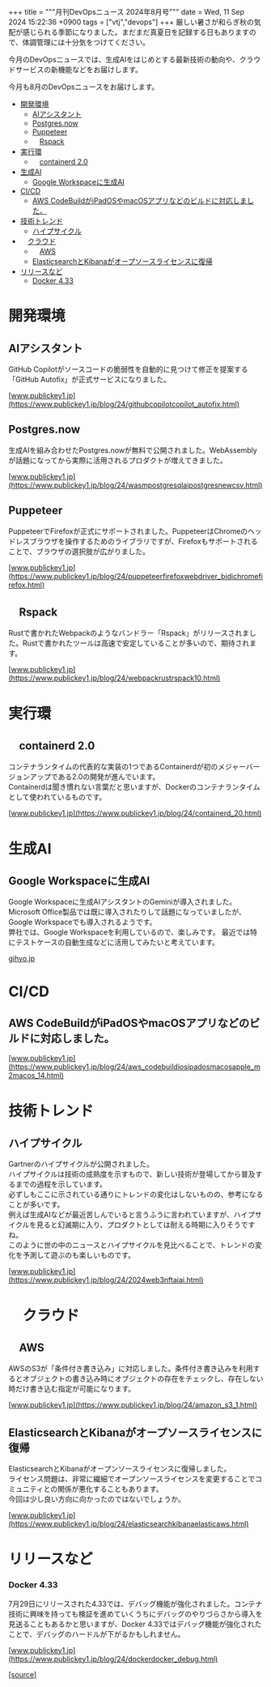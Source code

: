 +++
title = """月刊DevOpsニュース 2024年8月号"""
date = Wed, 11 Sep 2024 15:22:36 +0900
tags = ["vtj","devops"]
+++
厳しい暑さが和らぎ秋の気配が感じられる季節になりました。まだまだ真夏日を記録する日もありますので、体調管理には十分気をつけてください。

今月のDevOpsニュースでは、生成AIをはじめとする最新技術の動向や、クラウドサービスの新機能などをお届けします。

今月も8月のDevOpsニュースをお届けします。

*   [開発環境](#開発環境)
    *   [AIアシスタント](#AIアシスタント)
    *   [Postgres.now](#Postgresnow)
    *   [Puppeteer](#Puppeteer)
    *   　[Rspack](#Rspack)
*   [実行環](#実行環)
    *   　[containerd 2.0](#containerd-20)
*   [生成AI](#生成AI)
    *   [Google Workspaceに生成AI](#Google-Workspaceに生成AI)
*   [CI/CD](#CICD)
    *   [AWS CodeBuildがiPadOSやmacOSアプリなどのビルドに対応しました。](#AWS-CodeBuildがiPadOSやmacOSアプリなどのビルドに対応しました)
*   [技術トレンド](#技術トレンド)
    *   [ハイプサイクル](#ハイプサイクル)
*   　[クラウド](#クラウド)
    *   　[AWS](#AWS)
    *   [ElasticsearchとKibanaがオープソースライセンスに復帰](#ElasticsearchとKibanaがオープソースライセンスに復帰)
*   [リリースなど](#リリースなど)
    *   [Docker 4.33](#Docker-433)

開発環境
====

AIアシスタント
--------

GitHub Copilotがソースコードの脆弱性を自動的に見つけて修正を提案する「GitHub Autofix」が正式サービスになりました。

[www.publickey1.jp](https://www.publickey1.jp/blog/24/githubcopilotcopilot_autofix.html)

Postgres.now
------------

生成AIを組み合わせたPostgres.nowが無料で公開されました。WebAssemblyが話題になってから実際に活用されるプロダクトが増えてきました。

[www.publickey1.jp](https://www.publickey1.jp/blog/24/wasmpostgresqlaipostgresnewcsv.html)

Puppeteer
---------

PuppeteerでFirefoxが正式にサポートされました。PuppeteerはChromeのヘッドレスブラウザを操作するためのライブラリですが、Firefoxもサポートされることで、ブラウザの選択肢が広がりました。

[www.publickey1.jp](https://www.publickey1.jp/blog/24/puppeteerfirefoxwebdriver_bidichromefirefox.html)

　Rspack
-------

Rustで書かれたWebpackのようなバンドラー「Rspack」がリリースされました。Rustで書かれたツールは高速で安定していることが多いので、期待されます。

[www.publickey1.jp](https://www.publickey1.jp/blog/24/webpackrustrspack10.html)

実行環
===

　containerd 2.0
---------------

コンテナランタイムの代表的な実装の1つであるContainerdが初のメジャーバージョンアップである2.0の開発が進んでいます。  
Containerdは聞き慣れない言葉だと思いますが、Dockerのコンテナランタイムとして使われているものです。

[www.publickey1.jp](https://www.publickey1.jp/blog/24/containerd_20.html)

生成AI
====

Google Workspaceに生成AI
---------------------

Google Workspaceに生成AIアシスタントのGeminiが導入されました。Microsoft Office製品では既に導入されたりして話題になっていましたが、Google Workspaceでも導入されるようです。  
弊社では、Google Workspaceを利用しているので、楽しみです。 最近では特にテストケースの自動生成などに活用してみたいと考えています。

[gihyo.jp](https://gihyo.jp/article/2024/08/gemini-google-workspace-jp?utm_source=feed)

CI/CD
=====

AWS CodeBuildがiPadOSやmacOSアプリなどのビルドに対応しました。
-------------------------------------------

[www.publickey1.jp](https://www.publickey1.jp/blog/24/aws_codebuildiosipadosmacosapple_m2macos_14.html)

技術トレンド
======

ハイプサイクル
-------

Gartnerのハイプサイクルが公開されました。  
ハイプサイクルは技術の成熟度を示すもので、新しい技術が登場してから普及するまでの過程を示しています。  
必ずしもここに示されている通りにトレンドの変化はしないものの、参考になることが多いです。  
例えば生成AIなどが最近苦しんでいると言うふうに言われていますが、ハイプサイクルを見ると幻滅期に入り、プロダクトとしては耐える時期に入りそうですね。  
このように世の中のニュースとハイプサイクルを見比べることで、トレンドの変化を予測して遊ぶのも楽しいものです。

[www.publickey1.jp](https://www.publickey1.jp/blog/24/2024web3nftaiai.html)

　クラウド
=====

　AWS
----

AWSのS3が「条件付き書き込み」に対応しました。条件付き書き込みを利用するとオブジェクトの書き込み時にオブジェクトの存在をチェックし、存在しない時だけ書き込む指定が可能になります。

[www.publickey1.jp](https://www.publickey1.jp/blog/24/amazon_s3_1.html)

ElasticsearchとKibanaがオープソースライセンスに復帰
-----------------------------------

ElasticsearchとKibanaがオープンソースライセンスに復帰しました。  
ライセンス問題は、非常に繊細でオープンソースライセンスを変更することでコミュニティとの関係が悪化することもあります。  
今回は少し良い方向に向かったのではないでしょうか。

[www.publickey1.jp](https://www.publickey1.jp/blog/24/elasticsearchkibanaelasticaws.html)

リリースなど
======

### Docker 4.33

7月29日にリリースされた4.33では、デバッグ機能が強化されました。コンテナ技術に興味を持っても検証を進めていくうちにデバッグのやりづらさから導入を見送ることもあるかと思いますが、Docker 4.33ではデバッグ機能が強化されたことで、デバッグのハードルが下がるかもしれません。

[www.publickey1.jp](https://www.publickey1.jp/blog/24/dockerdocker_debug.html)

[[source]](https://devops-blog.virtualtech.jp/entry/20240911/1726035756)
